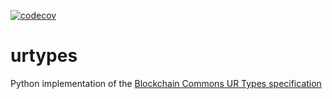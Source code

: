 [![codecov](https://codecov.io/gh/jreesun/urtypes/branch/main/graph/badge.svg?token=LMJZ29IHSB)](https://codecov.io/gh/jreesun/urtypes)

# urtypes

Python implementation of the [Blockchain Commons UR Types specification](https://github.com/BlockchainCommons/Research/blob/master/papers/bcr-2020-006-urtypes.md)